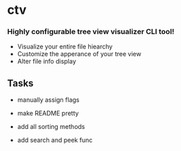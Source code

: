 # ctv

### Highly configurable tree view visualizer CLI tool!

- Visualize your entire file hiearchy
- Customize the apperance of your tree view
- Alter file info display


## Tasks

- manually assign flags
- make README pretty


- add all sorting methods
- add search and peek func